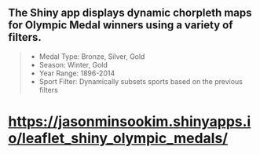 ## The Shiny app displays dynamic chorpleth maps for Olympic Medal winners using a variety of filters. 

>- Medal Type: Bronze, Silver, Gold
>- Season: Winter, Gold
>- Year Range: 1896-2014
>- Sport Filter: Dynamically subsets sports based on the previous filters

# https://jasonminsookim.shinyapps.io/leaflet_shiny_olympic_medals/
